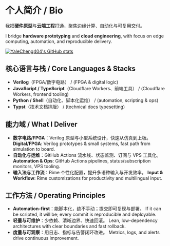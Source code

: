 # 个人简介 / Bio

我把**硬件原型**与**云端工程**打通，聚焦边缘计算、自动化与可复用交付。

I bridge **hardware prototyping** and **cloud engineering**, with focus on edge computing, automation, and reproducible delivery.

[![YaleCheng404's GitHub stats](https://github-readme-stats.vercel.app/api?username=YaleCheng404)](https://github.com/anuraghazra/github-readme-stats)

## 核心语言与栈 / Core Languages & Stacks

* **Verilog**（FPGA/数字电路） / (FPGA & digital logic)
* **JavaScript / TypeScript**（Cloudflare Workers、前端工具） / (Cloudflare Workers, frontend tooling)
* **Python / Shell**（自动化、脚本化运维） / (automation, scripting & ops)
* **Typst**（技术文档排版） / (technical docs typesetting)

## 能力域 / What I Deliver

* **数字电路/FPGA**：Verilog 原型与小型系统设计，快速从仿真到上板。
  **Digital/FPGA**: Verilog prototypes & small systems, fast path from simulation to board.
* **自动化与运维**：GitHub Actions 流水线、状态监测、订阅与 VPS 工具化。
  **Automation & Ops**: GitHub Actions pipelines, status/subscription monitors, VPS tooling.
* **输入法与工作流**：Rime 个性化配置，提升多语种输入与开发效率。
  **Input & Workflow**: Rime customizations for productivity and multilingual input.

## 工作方法 / Operating Principles

* **Automation-first**：能脚本化，绝不手动；提交即可复现与部署。
  If it can be scripted, it will be; every commit is reproducible and deployable.
* **轻量与可维护**：少依赖、清晰边界、快速回滚。
  Lean, low-dependency architectures with clear boundaries and fast rollback.
* **度量与可观察**：用日志、指标与告警闭环改进。
  Metrics, logs, and alerts drive continuous improvement.
